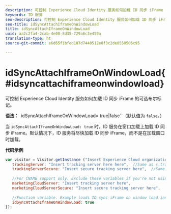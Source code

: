 ```yaml
---
description: 可控制 Experience Cloud Identity 服务如何加载 ID 同步 iFrame 的可选布尔标记。
keywords: ID 服务
seo-description: 可控制 Experience Cloud Identity 服务如何加载 ID 同步 iFrame 的可选布尔标记。
seo-title: idSyncAttachIframeOnWindowLoad
title: idSyncAttachIframeOnWindowLoad
uuid: aa2c2fa4-2cab-4e08-8d35-729a6c3e459a
translation-type: ht
source-git-commit: e6d65f1bfed187d7440512e8f3c2de0550506c95

---
```



# idSyncAttachIframeOnWindowLoad{#idsyncattachiframeonwindowload}

可控制 Experience Cloud Identity 服务如何加载 ID 同步 iFrame 的可选布尔标记。

**语法：**` `idSyncAttachIframeOnWindowLoad= true|false``（默认值为 `false`。）

当 `idSyncAttachIframeOnWindowLoad: true` 时，ID 服务在窗口加载上加载 ID 同步 iFrame。默认情况下，ID 服务将尽快加载 ID 同步 iFrame，而不是在加载窗口时加载。

**代码示例**

```js
var visitor = Visitor.getInstance ("Insert Experience Cloud organization ID here",{ 
   trackingServer: "Insert tracking server here here",  //Same as s.trackingServer 
   trackingServerSecure: "Insert secure tracking server here",  //Same as s.trackingServerSecure 
 
   //For CNAME support only. Exclude these variables if you're not using CNAME 
   marketingCloudServer: "Insert tracking server here", 
   marketingCloudServerSecure: "Insert secure tracking server here", 
 
   //Function variable. Example loads ID sync iFrame on window load instad of ASAP. 
   idSyncAttachIframeOnWindowLoad: true 
});
```

